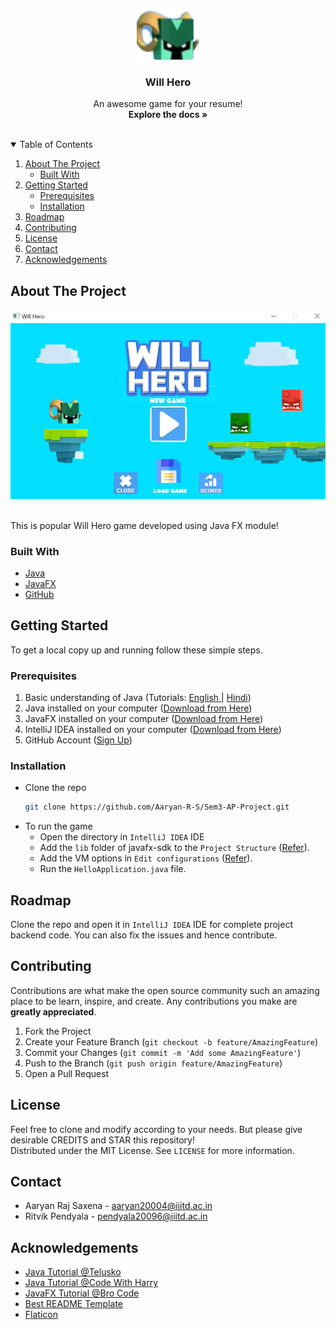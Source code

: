 <!-- PROJECT LOGO -->
<br />
<p align="center">
  <a>
    <img src="readme-images/logo.png" alt="Logo" width="100" height="80">
  </a>

  <h3 align="center">Will Hero</h3>

  <p align="center">
    An awesome game for your resume!
    <br />
    <strong>Explore the docs »</strong>
    <br />
    <br />
</p>

<!-- TABLE OF CONTENTS -->
<details open="open">
  <summary>Table of Contents</summary>
  <ol>
    <li>
      <a href="#about-the-project">About The Project</a>
      <ul>
        <li><a href="#built-with">Built With</a></li>
      </ul>
    </li>
    <li>
      <a href="#getting-started">Getting Started</a>
      <ul>
        <li><a href="#prerequisites">Prerequisites</a></li>
        <li><a href="#installation">Installation</a></li>
      </ul>
    </li>
    <li><a href="#roadmap">Roadmap</a></li>
    <li><a href="#contributing">Contributing</a></li>
    <li><a href="#license">License</a></li>
    <li><a href="#contact">Contact</a></li>
    <li><a href="#acknowledgements">Acknowledgements</a></li>
  </ol>
</details>



<!-- ABOUT THE PROJECT -->
## About The Project

![Product Name Screen Shot][product-screenshot]

<br>
This is popular Will Hero game developed using Java FX module!

### Built With

* [Java](https://www.java.com/en/)
* [JavaFX](https://openjfx.io/)
* [GitHub](https://github.com)


<!-- GETTING STARTED -->
## Getting Started

To get a local copy up and running follow these simple steps.

### Prerequisites

1. Basic understanding of Java (Tutorials: [English ](https://youtu.be/8cm1x4bC610)| [Hindi](https://youtu.be/rV_3Lewxx6o))
2. Java installed on your computer ([Download from Here](https://openjfx.io/openjfx-docs/#install-java))
3. JavaFX installed on your computer ([Download from Here](https://gluonhq.com/products/javafx/))
4. IntelliJ IDEA installed on your computer ([Download from Here](https://www.jetbrains.com/idea/download/))
5. GitHub Account ([Sign Up](https://github.com))


### Installation

- Clone the repo
   ```sh
   git clone https://github.com/Aaryan-R-S/Sem3-AP-Project.git
   ```
- To run the game
  - Open the directory in `IntelliJ IDEA` IDE
  - Add the `lib` folder of javafx-sdk to the `Project Structure` ([Refer](https://stackoverflow.com/questions/52682195/how-to-get-javafx-and-java-11-working-in-intellij-idea)).
  - Add the VM options in `Edit configurations` ([Refer](https://stackoverflow.com/questions/52682195/how-to-get-javafx-and-java-11-working-in-intellij-idea)).
  - Run the `HelloApplication.java` file.

<!-- ROADMAP -->
## Roadmap

Clone the repo and open it in `IntelliJ IDEA` IDE for complete project backend code. You can also fix the issues and hence contribute.


<!-- CONTRIBUTING -->
## Contributing

Contributions are what make the open source community such an amazing place to be learn, inspire, and create. Any contributions you make are **greatly appreciated**.

1. Fork the Project
2. Create your Feature Branch (`git checkout -b feature/AmazingFeature`)
3. Commit your Changes (`git commit -m 'Add some AmazingFeature'`)
4. Push to the Branch (`git push origin feature/AmazingFeature`)
5. Open a Pull Request

<!-- LICENSE -->
## License

Feel free to clone and modify according to your needs. But please give desirable CREDITS and STAR this repository!<br> Distributed under the MIT License. See `LICENSE` for more information.


<!-- CONTACT -->
## Contact

- Aaryan Raj Saxena - aaryan20004@iiitd.ac.in
- Ritvik Pendyala - pendyala20096@iiitd.ac.in


<!-- ACKNOWLEDGEMENTS -->
## Acknowledgements
* [Java Tutorial @Telusko](https://youtu.be/8cm1x4bC610)
* [Java Tutorial @Code With Harry](https://youtu.be/rV_3Lewxx6o)
* [JavaFX Tutorial @Bro Code](https://youtu.be/9XJicRt_FaI)
* [Best README Template](https://github.com/othneildrew/Best-README-Template)
* [Flaticon](https://flaticon.com)


<!-- MARKDOWN LINKS & IMAGES -->
[product-screenshot]: readme-images/ss.png
